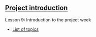 ## [Project introduction](https://geoscripting-wur.github.io/ProjectIntro/)

Lesson 9: Introduction to the project week

- [List of topics](http://geoscripting-wur.github.io/ProjectIntro/topics.html)

